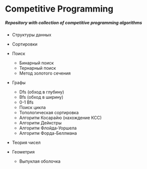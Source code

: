 # Competitive Programming

##### Repository with collection of competitive programming algorithms

- Структуры данных

- Сортировки 

- Поиск
  - Бинарный поиск
  - Тернарный поиск
  - Метод золотого сечения

- Графы
  - Dfs (обход в глубину)
  - Bfs (обход в ширину)
  - 0-1 Bfs
  - Поиск цикла
  - Топологическая сортировка
  - Алгоритм Косарайю (нахождение КСС)
  - Алгоритм Дейкстры
  - Алгоритм Флойда-Уоршела
  - Алгоритм Форда-Беллмана

- Теория чисел

- Геометрия
  - Выпуклая оболочка
